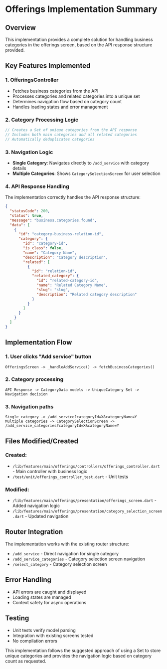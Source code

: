 # Offerings Implementation Summary

## Overview
This implementation provides a complete solution for handling business categories in the offerings screen, based on the API response structure provided.

## Key Features Implemented

### 1. **OfferingsController**
- Fetches business categories from the API
- Processes categories and related categories into a unique set
- Determines navigation flow based on category count
- Handles loading states and error management

### 2. **Category Processing Logic**
```dart
// Creates a Set of unique categories from the API response
// Includes both main categories and all related categories
// Automatically deduplicates categories
```

### 3. **Navigation Logic**
- **Single Category**: Navigates directly to `/add_service` with category details
- **Multiple Categories**: Shows `CategorySelectionScreen` for user selection

### 4. **API Response Handling**
The implementation correctly handles the API response structure:
```json
{
  "statusCode": 200,
  "status": true,
  "message": "business.categories.found",
  "data": [
    {
      "id": "category-business-relation-id",
      "category": {
        "id": "category-id",
        "is_class": false,
        "name": "Category Name", 
        "description": "Category description",
        "related": [
          {
            "id": "relation-id",
            "related_category": {
              "id": "related-category-id",
              "name": "Related Category Name",
              "slug": "slug",
              "description": "Related category description"
            }
          }
        ]
      }
    }
  ]
}
```

## Implementation Flow

### 1. **User clicks "Add service" button**
```
OfferingsScreen -> _handleAddService() -> fetchBusinessCategories()
```

### 2. **Category processing**
```
API Response -> CategoryData models -> UniqueCategory Set -> Navigation decision
```

### 3. **Navigation paths**
```
Single category -> /add_service?categoryId=X&categoryName=Y
Multiple categories -> CategorySelectionScreen -> /add_service_categories?categoryId=X&categoryName=Y
```

## Files Modified/Created

### Created:
- `/lib/features/main/offerings/controllers/offerings_controller.dart` - Main controller with business logic
- `/test/unit/offerings_controller_test.dart` - Unit tests

### Modified:
- `/lib/features/main/offerings/presentation/offerings_screen.dart` - Added navigation logic
- `/lib/features/main/offerings/presentation/category_selection_screen.dart` - Updated navigation

## Router Integration
The implementation works with the existing router structure:
- `/add_service` - Direct navigation for single category
- `/add_service_categories` - Category selection screen navigation
- `/select_category` - Category selection screen

## Error Handling
- API errors are caught and displayed
- Loading states are managed
- Context safety for async operations

## Testing
- Unit tests verify model parsing
- Integration with existing screens tested
- No compilation errors

This implementation follows the suggested approach of using a Set to store unique categories and provides the navigation logic based on category count as requested.
